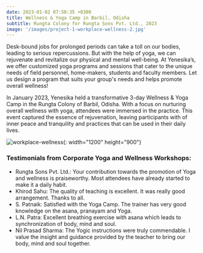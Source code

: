 ```yaml
---
date: 2023-01-02 07:50:35 +0300
title: Wellness & Yoga Camp in Barbil, Odisha
subtitle: Rungta Colony for Rungta Sons Pvt. Ltd., 2023
image: '/images/project-1-workplace-wellness-2.jpg'
---
```



Desk-bound jobs for prolonged periods can take a toll on our bodies, leading to serious repercussions. But with the help of yoga, we can rejuvenate and revitalize our physical and mental well-being.
At Yenesika’s, we offer customized yoga programs and sessions that cater to the unique needs of field personnel, home-makers, students and faculty members. Let us design a program that suits your group's needs and helps promote overall wellness!

In January 2023, Yenesika held a transformative 3-day Wellness & Yoga Camp in the Rungta Colony of Barbil, Odisha. With a focus on nurturing overall wellness with yoga, attendees were immersed in the practice. This event captured the essence of rejuvenation, leaving participants with of inner peace and tranquility and practices that can be used in their daily lives.

![workplace-wellness](/images/project-1-workplace-wellness-1.jpg){: width="1200" height="900"}



### Testimonials from Corporate Yoga and Wellness Workshops:

* Rungta Sons Pvt. Ltd.: Your contribution towards the promotion of Yoga and wellness is praiseworthy. Most attendees have already started to make it a daily habit.
* Khirod Sahu: The quality of teaching is excellent. It was really good arrangement. Thanks to all.
* S. Patnaik: Satisfied with the Yoga Camp. The trainer has very good knowledge on the asana, pranayam and Yoga.
* L.N. Patra: Excellent breathing exercise with asana which leads to synchronization of body, mind and soul.
* Nil Prasad Sharma: The Yogic instructions were truly commendable. I value the insight and guidance provided by the teacher to bring our body, mind and soul together.
